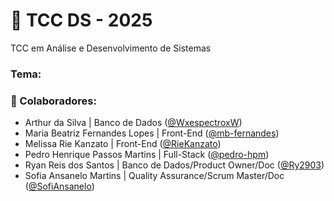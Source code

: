 # 💾 TCC DS - 2025
TCC em Análise e Desenvolvimento de Sistemas

### Tema:

### 👥 Colaboradores:
- Arthur da Silva | Banco de Dados ([@WxespectroxW](https://github.com/WxespectroxW))
- Maria Beatriz Fernandes Lopes | Front-End ([@mb-fernandes](https://github.com/mb-fernandes))
- Melissa Rie Kanzato | Front-End ([@RieKanzato](https://github.com/RieKanzato))
- Pedro Henrique Passos Martins | Full-Stack ([@pedro-hpm](https://github.com/pedro-hpm))
- Ryan Reis dos Santos | Banco de Dados/Product Owner/Doc ([@Ry2903](https://github.com/Ry2903))
- Sofia Ansanelo Martins | Quality Assurance/Scrum Master/Doc ([@SofiAnsanelo](https://github.com/SofiAnsanelo))
